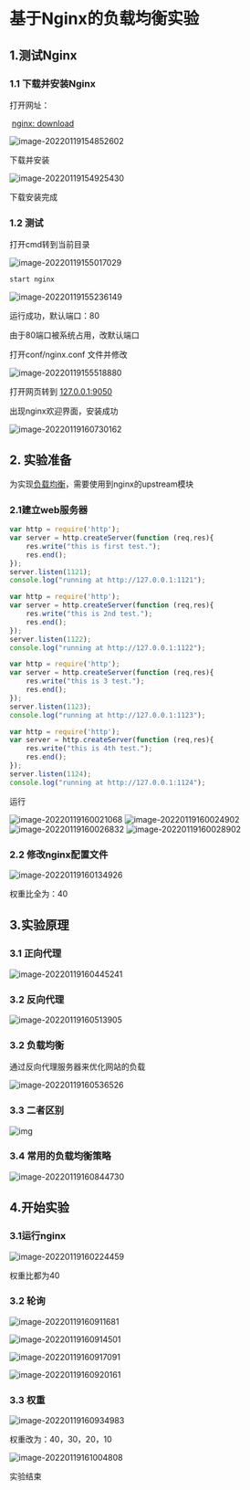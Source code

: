# 基于Nginx的负载均衡实验

## 1.测试Nginx

### 1.1 下载并安装Nginx

打开网址：

​	[nginx: download](https://nginx.org/en/download.html)

![image-20220119154852602](C:\Users\龙星宇\AppData\Roaming\Typora\typora-user-images\image-20220119154852602.png)

下载并安装

![image-20220119154925430](C:\Users\龙星宇\AppData\Roaming\Typora\typora-user-images\image-20220119154925430.png)

下载安装完成

### 1.2 测试

打开cmd转到当前目录

![image-20220119155017029](C:\Users\龙星宇\AppData\Roaming\Typora\typora-user-images\image-20220119155017029.png)

```java
start nginx
```

![image-20220119155236149](C:\Users\龙星宇\AppData\Roaming\Typora\typora-user-images\image-20220119155236149.png)

运行成功，默认端口：80

由于80端口被系统占用，改默认端口

打开conf/nginx.conf 文件并修改

![image-20220119155518880](C:\Users\龙星宇\AppData\Roaming\Typora\typora-user-images\image-20220119155518880.png)

打开网页转到 [127.0.0.1:9050](http://127.0.0.1:9050/)

出现nginx欢迎界面，安装成功

![image-20220119160730162](C:\Users\龙星宇\AppData\Roaming\Typora\typora-user-images\image-20220119160730162.png)

## 2. 实验准备

为实现[负载均衡](https://so.csdn.net/so/search?q=负载均衡&spm=1001.2101.3001.7020)，需要使用到nginx的upstream模块

### 2.1建立web服务器

```js
var http = require('http');
var server = http.createServer(function (req,res){
    res.write("this is first test.");
    res.end();
});
server.listen(1121);
console.log("running at http://127.0.0.1:1121");
```

```js
var http = require('http');
var server = http.createServer(function (req,res){
    res.write("this is 2nd test.");
    res.end();
});
server.listen(1122);
console.log("running at http://127.0.0.1:1122");
```

```js
var http = require('http');
var server = http.createServer(function (req,res){
    res.write("this is 3 test.");
    res.end();
});
server.listen(1123);
console.log("running at http://127.0.0.1:1123");
```

```js
var http = require('http');
var server = http.createServer(function (req,res){
    res.write("this is 4th test.");
    res.end();
});
server.listen(1124);
console.log("running at http://127.0.0.1:1124");
```

运行

![image-20220119160021068](C:\Users\龙星宇\AppData\Roaming\Typora\typora-user-images\image-20220119160021068.png)
![image-20220119160024902](C:\Users\龙星宇\AppData\Roaming\Typora\typora-user-images\image-20220119160024902.png)
![image-20220119160026832](C:\Users\龙星宇\AppData\Roaming\Typora\typora-user-images\image-20220119160026832.png)
![image-20220119160028902](C:\Users\龙星宇\AppData\Roaming\Typora\typora-user-images\image-20220119160028902.png)



### 2.2 修改nginx配置文件

![image-20220119160134926](C:\Users\龙星宇\AppData\Roaming\Typora\typora-user-images\image-20220119160134926.png)



权重比全为：40

## 3.实验原理

### 3.1 正向代理

![image-20220119160445241](C:\Users\龙星宇\AppData\Roaming\Typora\typora-user-images\image-20220119160445241.png)

### 3.2 反向代理

![image-20220119160513905](C:\Users\龙星宇\AppData\Roaming\Typora\typora-user-images\image-20220119160513905.png)



### 3.2 负载均衡

通过反向代理服务器来优化网站的负载

![image-20220119160536526](C:\Users\龙星宇\AppData\Roaming\Typora\typora-user-images\image-20220119160536526.png)



### 3.3 二者区别

![img](https://images2015.cnblogs.com/blog/305504/201611/305504-20161112130135639-1005446770.png)

### 3.4 常用的负载均衡策略

![image-20220119160844730](C:\Users\龙星宇\AppData\Roaming\Typora\typora-user-images\image-20220119160844730.png)















## 4.开始实验

### 3.1运行nginx

![image-20220119160224459](C:\Users\龙星宇\AppData\Roaming\Typora\typora-user-images\image-20220119160224459.png)

权重比都为40

### 3.2 轮询

![image-20220119160911681](C:\Users\龙星宇\AppData\Roaming\Typora\typora-user-images\image-20220119160911681.png)



![image-20220119160914501](C:\Users\龙星宇\AppData\Roaming\Typora\typora-user-images\image-20220119160914501.png)





![image-20220119160917091](C:\Users\龙星宇\AppData\Roaming\Typora\typora-user-images\image-20220119160917091.png)



![image-20220119160920161](C:\Users\龙星宇\AppData\Roaming\Typora\typora-user-images\image-20220119160920161.png)

### 3.3 权重

![image-20220119160934983](C:\Users\龙星宇\AppData\Roaming\Typora\typora-user-images\image-20220119160934983.png)

权重改为：40，30，20，10

![image-20220119161004808](C:\Users\龙星宇\AppData\Roaming\Typora\typora-user-images\image-20220119161004808.png)

实验结束

